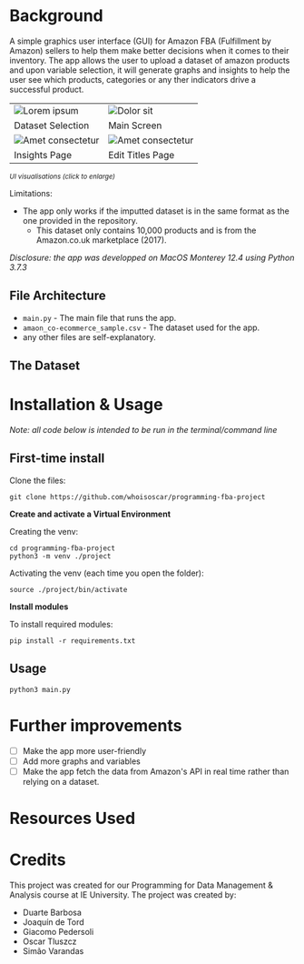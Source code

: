# Background
A simple graphics user interface (GUI) for Amazon FBA (Fulfillment by Amazon) sellers to help them make better decisions when it comes to their inventory. 
The app allows the user to upload a dataset of amazon products and upon variable selection, it will generate graphs and insights to help the user see which products, categories or any ther indicators drive a successful product.

<table>
  <tr>
    <td>
      <img src="https://i.imgur.com/0csr7cJ.png" alt="Lorem ipsum" title="Lorem ipsum">
    </td>
    <td>
      <img src="https://i.imgur.com/SMoCfz3.png" alt="Dolor sit" title="Dolor sit">
    </td>
   
  </tr>

  <tr>
    <td>Dataset Selection</td>
    <td>Main Screen</td>

  </tr>
  <tr>

   <td>
      <img src="https://i.imgur.com/iamOyG2.png" alt="Amet consectetur" title="Amet consectetur">
    </td>
    <td>
      <img src="https://i.imgur.com/T0vYhs3.png" alt="Amet consectetur" title="Amet consectetur">
    </td>
  </tr>
  
  <tr>
    <td>Insights Page</td>
    <td>Edit Titles Page</td>

  </tr>
</table>

<sub>*UI visualisations (click to enlarge)<sub>*


Limitations:
- The app only works if the imputted dataset is in the same format as the one provided in the repository.
    - This dataset only contains 10,000 products and is from the Amazon.co.uk marketplace (2017).

*Disclosure: the app was developped on MacOS Monterey 12.4 using Python 3.7.3*

## File Architecture
- `main.py` - The main file that runs the app.
- `amaon_co-ecommerce_sample.csv` - The dataset used for the app.
- any other files are self-explanatory.

## The Dataset


# Installation & Usage
*Note: all code below is intended to be run in the terminal/command line*
## First-time install

Clone the files:
`````
git clone https://github.com/whoisoscar/programming-fba-project
`````

**Create and activate a Virtual Environment**

Creating the venv:
`````
cd programming-fba-project
python3 -m venv ./project
`````
Activating the venv (each time you open the folder):
````
source ./project/bin/activate
````
**Install modules**

To install required modules:
`````
pip install -r requirements.txt
`````
## Usage
`````
python3 main.py
`````

# Further improvements
- [ ] Make the app more user-friendly
- [ ] Add more graphs and variables
- [ ] Make the app fetch the data from Amazon's API in real time rather than relying on a dataset.

# Resources Used


# Credits
This project was created for our Programming for Data Management & Analysis course at IE University. The project was created by:
- Duarte Barbosa
- Joaquín de Tord
- Giacomo Pedersoli
- Oscar Tluszcz
- Simão Varandas
